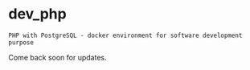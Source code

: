 # dev_php

````
PHP with PostgreSQL - docker environment for software development purpose

````

Come back soon for updates.